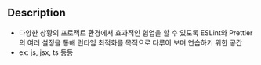 ## Description
- 다양한 상황의 프로젝트 환경에서 효과적인 협업을 할 수 있도록 ESLint와 Prettier의 여러 설정을 통해 런타임 최적화를 목적으로 다루어 보며 연습하기 위한 공간
- ex: js, jsx, ts 등등